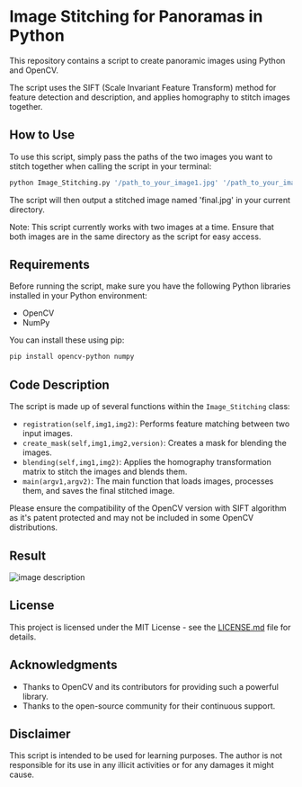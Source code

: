 # Image Stitching for Panoramas in Python

This repository contains a script to create panoramic images using Python and OpenCV.

The script uses the SIFT (Scale Invariant Feature Transform) method for feature detection and description, and applies homography to stitch images together.

## How to Use

To use this script, simply pass the paths of the two images you want to stitch together when calling the script in your terminal:

```sh
python Image_Stitching.py '/path_to_your_image1.jpg' '/path_to_your_image2.jpg'
```

The script will then output a stitched image named 'final.jpg' in your current directory. 

Note: This script currently works with two images at a time. Ensure that both images are in the same directory as the script for easy access.

## Requirements

Before running the script, make sure you have the following Python libraries installed in your Python environment:

- OpenCV
- NumPy

You can install these using pip:

```sh
pip install opencv-python numpy
```

## Code Description

The script is made up of several functions within the `Image_Stitching` class:

- `registration(self,img1,img2)`: Performs feature matching between two input images.
- `create_mask(self,img1,img2,version)`: Creates a mask for blending the images.
- `blending(self,img1,img2)`: Applies the homography transformation matrix to stitch the images and blends them.
- `main(argv1,argv2)`: The main function that loads images, processes them, and saves the final stitched image.

Please ensure the compatibility of the OpenCV version with SIFT algorithm as it's patent protected and may not be included in some OpenCV distributions.

## Result
![image description](/Users/Faisal/PycharmProjects/pano/firstResult.jpg)

## License

This project is licensed under the MIT License - see the [LICENSE.md](LICENSE.md) file for details.

## Acknowledgments

- Thanks to OpenCV and its contributors for providing such a powerful library.
- Thanks to the open-source community for their continuous support.

## Disclaimer

This script is intended to be used for learning purposes. The author is not responsible for its use in any illicit activities or for any damages it might cause.

